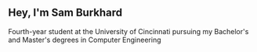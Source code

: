 ## Hey, I'm Sam Burkhard

Fourth-year student at the University of Cincinnati pursuing my Bachelor's and Master's degrees in Computer Engineering
